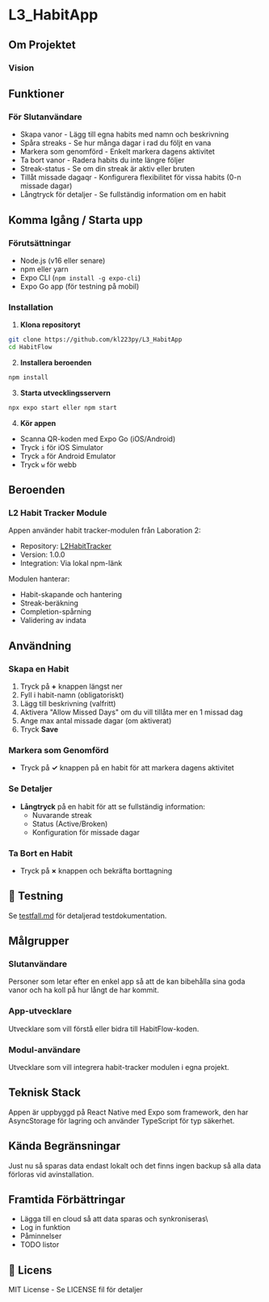 # L3_HabitApp


## Om Projektet

### Vision

## Funktioner

### För Slutanvändare
- Skapa vanor - Lägg till egna habits med namn och beskrivning
- Spåra streaks - Se hur många dagar i rad du följt en vana
- Markera som genomförd - Enkelt markera dagens aktivitet
- Ta bort vanor - Radera habits du inte längre följer
- Streak-status - Se om din streak är aktiv eller bruten
- Tillåt missade dagaqr - Konfigurera flexibilitet för vissa habits (0-n missade dagar)
- Långtryck för detaljer - Se fullständig information om en habit
## Komma Igång / Starta upp

### Förutsättningar
- Node.js (v16 eller senare)
- npm eller yarn
- Expo CLI (`npm install -g expo-cli`)
- Expo Go app (för testning på mobil)

### Installation

1. **Klona repositoryt**
```bash
git clone https://github.com/kl223py/L3_HabitApp
cd HabitFlow
```

2. **Installera beroenden**
```bash
npm install
```

3. **Starta utvecklingsservern**
```bash
npx expo start eller npm start
```

4. **Kör appen**
- Scanna QR-koden med Expo Go (iOS/Android)
- Tryck `i` för iOS Simulator
- Tryck `a` för Android Emulator
- Tryck `w` för webb

## Beroenden

### L2 Habit Tracker Module
Appen använder habit tracker-modulen från Laboration 2:
- Repository: [L2HabitTracker](https://github.com/lissovkevin/L2HabitTracker)
- Version: 1.0.0
- Integration: Via lokal npm-länk

Modulen hanterar:
- Habit-skapande och hantering
- Streak-beräkning
- Completion-spårning
- Validering av indata

## Användning

### Skapa en Habit
1. Tryck på **+** knappen längst ner
2. Fyll i habit-namn (obligatoriskt)
3. Lägg till beskrivning (valfritt)
4. Aktivera "Allow Missed Days" om du vill tillåta mer en 1 missad dag
5. Ange max antal missade dagar (om aktiverat)
6. Tryck **Save**

### Markera som Genomförd
- Tryck på **✓** knappen på en habit för att markera dagens aktivitet

### Se Detaljer
- **Långtryck** på en habit för att se fullständig information:
  - Nuvarande streak
  - Status (Active/Broken)
  - Konfiguration för missade dagar

### Ta Bort en Habit
- Tryck på **×** knappen och bekräfta borttagning

## 🧪 Testning

Se [testfall.md](./testfall.md) för detaljerad testdokumentation.


## Målgrupper

### Slutanvändare
Personer som letar efter en enkel app så att de kan bibehålla sina goda vanor och ha koll på hur långt de har kommit. 

### App-utvecklare
Utvecklare som vill förstå eller bidra till HabitFlow-koden.

### Modul-användare
Utvecklare som vill integrera habit-tracker modulen i egna projekt.

## Teknisk Stack

Appen är uppbyggd på React Native med Expo som framework, den har AsyncStorage för lagring och använder TypeScript för typ säkerhet.
## Kända Begränsningar

Just nu så sparas data endast lokalt och det finns ingen backup så alla data förloras vid avinstallation.

## Framtida Förbättringar

- Lägga till en cloud så att data sparas och synkroniseras\
- Log in funktion
- Påminnelser
- TODO listor

## 📄 Licens

MIT License - Se LICENSE fil för detaljer
